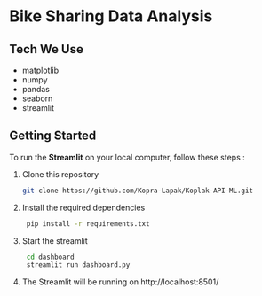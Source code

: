# Bike Sharing Data Analysis


## Tech We Use

- matplotlib
- numpy
- pandas
- seaborn
- streamlit

## Getting Started

To run the **Streamlit** on your local computer, follow these steps :

1. Clone this repository
   ```bash
   git clone https://github.com/Kopra-Lapak/Koplak-API-ML.git
   ```
2. Install the required dependencies
    ```bash
     pip install -r requirements.txt
     ```
3. Start the streamlit
    ```bash
     cd dashboard
     streamlit run dashboard.py
     ```
4. The Streamlit will be running on http://localhost:8501/